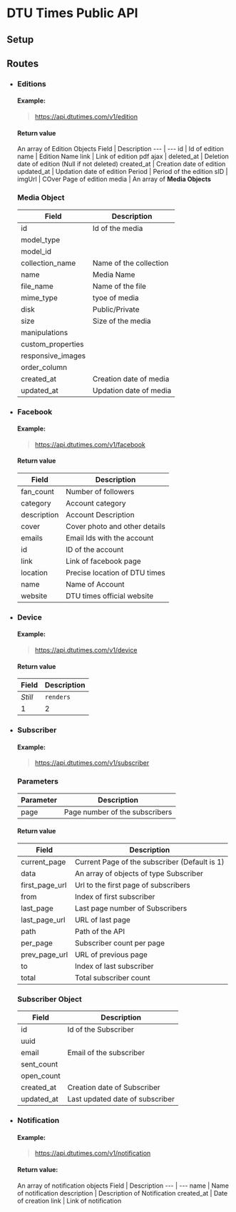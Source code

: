 # DTU Times Public API

## Setup

## Routes
* ### Editions
    #### Example:
    > https://api.dtutimes.com/v1/edition
    #### Return value
    An array of Edition Objects
    Field | Description
    --- | --- 
    id | Id of edition
    name | Edition Name
    link | Link of edition pdf
    ajax | 
    deleted_at | Deletion date of edition (Null if not deleted)
    created_at | Creation date of edition
    updated_at | Updation date of edition
    Period | Period of the edition
    sID | 
    imgUrl | COver Page of edition
    media | An array of **Media Objects**
    
    ### Media Object
    Field | Description
    --- | --- 
    id | Id of the media
    model_type | 
    model_id | 
    collection_name | Name of the collection
    name | Media Name
    file_name | Name of the file
    mime_type | tyoe of media
    disk | Public/Private
    size | Size of the media
    manipulations | 
    custom_properties | 
    responsive_images | 
    order_column |
    created_at | Creation date of media
    updated_at | Updation date of media

* ### Facebook
    #### Example:
    > https://api.dtutimes.com/v1/facebook
    #### Return value
    Field | Description
    --- | --- 
    fan_count | Number of followers
    category | Account category
    description | Account Description
    cover | Cover photo and other details
    emails | Email Ids with the account
    id | ID of the account
    link | Link of facebook page 
    location | Precise location of DTU times
    name | Name of Account
    website | DTU times official website

* ### Device
    #### Example:
    > https://api.dtutimes.com/v1/device
    #### Return value
    Field | Description
    --- | --- 
    *Still* | `renders`
    1 | 2 



* ### Subscriber
    #### Example:
    > https://api.dtutimes.com/v1/subscriber

    ### Parameters
    Parameter | Description
    --- | --- 
    page | Page number of the subscribers  


    #### Return value

    Field | Description
    --- | --- 
    current_page | Current Page of the subscriber (Default is 1) 
    data | An array of objects of type Subscriber
    first_page_url | Url to the first page of subscribers
    from | Index of first subscriber
    last_page | Last page number of Subscribers
    last_page_url | URL of last page
    path | Path of the API
    per_page | Subscriber count per page
    prev_page_url | URL of previous page
    to | Index of last subscriber
    total | Total subscriber count

    ### Subscriber Object


    Field | Description
    --- | --- 
    id | Id of the Subscriber
    uuid | 
    email | Email of the subscriber
    sent_count | 
    open_count |
    created_at | Creation date of Subscriber
    updated_at | Last updated date of subscriber


* ### Notification
    #### Example:
    > https://api.dtutimes.com/v1/notification
    #### Return value:
    An array of notification objects
    Field | Description
    --- | --- 
    name | Name of notification 
    description | Description of Notification
    created_at | Date of creation
    link | Link of notification
